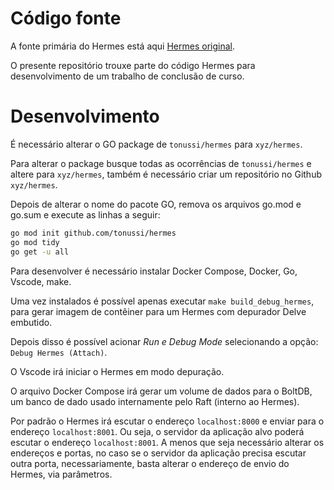 # Código fonte

A fonte primária do Hermes está aqui [Hermes original]([https://](https://github.com/r3musketeers/hermes)).

O presente repositório trouxe parte do código Hermes para desenvolvimento de um trabalho de conclusão de curso.

# Desenvolvimento

É necessário alterar o GO package de `tonussi/hermes` para `xyz/hermes`.

Para alterar o package busque todas as ocorrências de `tonussi/hermes` e altere para `xyz/hermes`, também é necessário criar um repositório no Github `xyz/hermes`.

Depois de alterar o nome do pacote GO, remova os arquivos go.mod e go.sum e execute as linhas a seguir:

```sh
go mod init github.com/tonussi/hermes
go mod tidy
go get -u all
```

Para desenvolver é necessário instalar Docker Compose, Docker, Go, Vscode, make.

Uma vez instalados é possível apenas executar `make build_debug_hermes`, para gerar imagem de contêiner para um Hermes com depurador Delve embutido.

Depois disso é possível acionar *Run e Debug Mode* selecionando a opção: `Debug Hermes (Attach)`.

O Vscode irá iniciar o Hermes em modo depuração.

O arquivo Docker Compose irá gerar um volume de dados para o BoltDB, um banco de dado usado internamente pelo Raft (interno ao Hermes).

Por padrão o Hermes irá escutar o endereço `localhost:8000` e enviar para o endereço `localhost:8001`. Ou seja, o servidor da aplicação alvo poderá escutar o endereço `localhost:8001`. A menos que seja necessário alterar os endereços e portas, no caso se o servidor da aplicação precisa escutar outra porta, necessariamente, basta alterar o endereço de envio do Hermes, via parâmetros.
